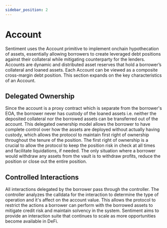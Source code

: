 ```yaml
---
sidebar_position: 2
---
```


# Account

Sentiment uses the Account primitive to implement onchain hypothecation of 
assets, essentially allowing borrowers to create leveraged debt positions 
against their collateral while mitigating counterparty for the lenders. 
Accounts are dynamic and distributed asset reserves that hold a borrower’s 
collateral and loaned assets. Each Account can be viewed as a composite
cross-margin debt position. This section expands on the key characteristics of
an Account.

## Delegated Ownership

Since the account is a proxy contract which is separate from the borrower's EOA,
the borrower never has custody of the loaned assets i.e. neither the deposited 
collateral nor the borrowed assets can be transferred out of the account. This 
delegated ownership model allows the borrower to have complete control over how 
the assets are deployed without actually having custody, which allows the 
protocol to maintain first right of ownership throughout the tenure of the 
position. The first right of ownership is a crucial to allow the protocol to 
keep the position risk in check at all times and facilitate liquidations, if 
needed. The only situation where a borrower would withdraw any assets from the 
vault is to withdraw profits, reduce the position or close out the entire 
position.

## Controlled Interactions

All interactions delegated by the borrower pass through the controller. The 
controller analyzes the calldata for the interaction to determine the type of 
operation and it's affect on the account value. This allows the protocol to 
restrict the actions a borrower can perform with the borrowed assets to 
mitigate credit risk and maintain solvency in the system. Sentiment aims to 
provide an interaction suite that continues to scale as more opportunities 
become available in DeFi.
